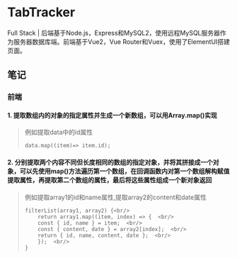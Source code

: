 # TabTracker
Full Stack | 后端基于Node.js，Express和MySQL2，使用远程MySQL服务器作为服务器数据库端。前端基于Vue2，Vue Router和Vuex，使用了ElementUI搭建页面。


## 笔记
### 前端
#### 1. 提取数组内的对象的指定属性并生成一个新数组，可以用Array.map()实现
> 例如提取data中的id属性  
> ```
> data.map((item)=> item.id);
> ````

#### 2. 分别提取两个**内容不同但长度相同的数组**的指定对象，并将其拼接成一个对象，可以先使用map()方法遍历第一个数组，在回调函数内对第一个数组解构赋值提取属性，再提取第二个数组的属性，最后将这些属性组成一个新对象返回
> 例如提取array1的id和name属性,提取array2的content和date属性  
> ```
> filterList(array1, array2) {<br/>
>     return array1.map((item, index) => {  <br/>
>     const { id, name } = item;  <br/>
>     const { content, date } = array2[index];  <br/>
>     return { id, name, content, date };  <br/>
>     });  <br/>
> }
> ```
